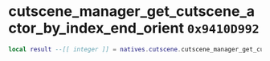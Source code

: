 # cutscene_manager_get_cutscene_actor_by_index_end_orient `0x9410D992`

```lua
local result --[[ integer ]] = natives.cutscene.cutscene_manager_get_cutscene_actor_by_index_end_orient(_unk0 --[[ integer ]], _unk1 --[[ integer ]], _unk2 --[[ integer ]])
```